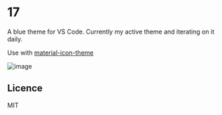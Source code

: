 # 17

A blue theme for VS Code. Currently my active theme and iterating on it daily.

Use with [material-icon-theme](https://marketplace.visualstudio.com/items?itemName=PKief.material-icon-theme)

![image](https://user-images.githubusercontent.com/6139501/43688943-420cdb60-98a7-11e8-9b69-15377a8228e6.png)

## Licence

MIT
